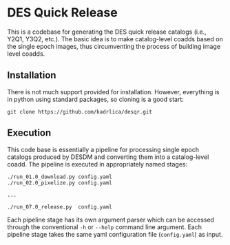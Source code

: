 # DES Quick Release

This is a codebase for generating the DES quick release catalogs (i.e., Y2Q1, Y3Q2, etc.). The basic idea is to make catalog-level coadds based on the single epoch images, thus circumventing the process of building image level coadds.

## Installation

There is not much support provided for installation. However, everything is in python using standard packages, so cloning is a good start:
```
git clone https://github.com/kadrlica/desqr.git
```

## Execution

This code base is essentially a pipeline for processing single epoch catalogs produced by DESDM and converting them into a catalog-level coadd. The pipeline is executed in appropriately named stages:
```
./run_01.0_download.py config.yaml 
./run_02.0_pixelize.py config.yaml 

...                   

./run_07.0_release.py  config.yaml 
```

Each pipeline stage has its own argument parser which can be accessed through the conventional `-h` or `--help` command line argument. Each pipeline stage takes the same yaml configuration file (`config.yaml`) as input.
